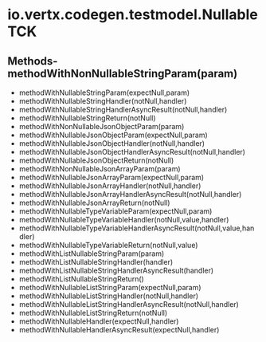 # io.vertx.codegen.testmodel.NullableTCK
## Methods- methodWithNonNullableStringParam(param)
- methodWithNullableStringParam(expectNull,param)
- methodWithNullableStringHandler(notNull,handler)
- methodWithNullableStringHandlerAsyncResult(notNull,handler)
- methodWithNullableStringReturn(notNull)
- methodWithNonNullableJsonObjectParam(param)
- methodWithNullableJsonObjectParam(expectNull,param)
- methodWithNullableJsonObjectHandler(notNull,handler)
- methodWithNullableJsonObjectHandlerAsyncResult(notNull,handler)
- methodWithNullableJsonObjectReturn(notNull)
- methodWithNonNullableJsonArrayParam(param)
- methodWithNullableJsonArrayParam(expectNull,param)
- methodWithNullableJsonArrayHandler(notNull,handler)
- methodWithNullableJsonArrayHandlerAsyncResult(notNull,handler)
- methodWithNullableJsonArrayReturn(notNull)
- methodWithNullableTypeVariableParam(expectNull,param)
- methodWithNullableTypeVariableHandler(notNull,value,handler)
- methodWithNullableTypeVariableHandlerAsyncResult(notNull,value,handler)
- methodWithNullableTypeVariableReturn(notNull,value)
- methodWithListNullableStringParam(param)
- methodWithListNullableStringHandler(handler)
- methodWithListNullableStringHandlerAsyncResult(handler)
- methodWithListNullableStringReturn()
- methodWithNullableListStringParam(expectNull,param)
- methodWithNullableListStringHandler(notNull,handler)
- methodWithNullableListStringHandlerAsyncResult(notNull,handler)
- methodWithNullableListStringReturn(notNull)
- methodWithNullableHandler(expectNull,handler)
- methodWithNullableHandlerAsyncResult(expectNull,handler)

